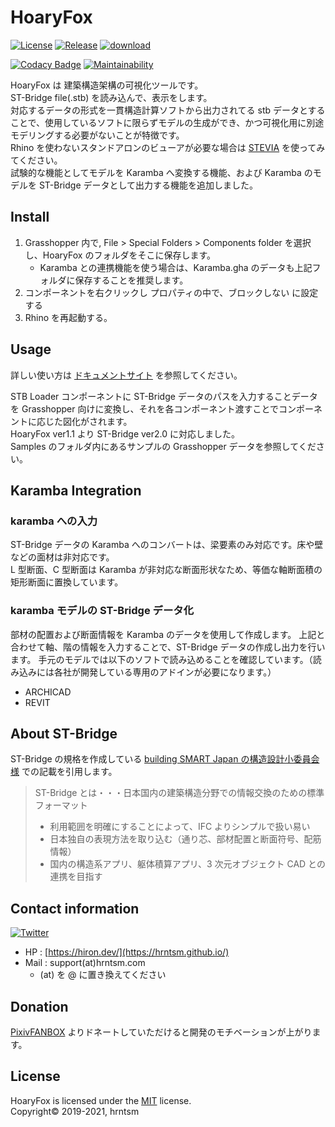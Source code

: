 # HoaryFox

[![License](https://img.shields.io/github/license/hrntsm/HoaryFox)](https://github.com/hrntsm/HoaryFox/blob/master/LICENSE)
[![Release](https://img.shields.io/github/v/release/hrntsm/HoaryFox)](https://github.com/hrntsm/HoaryFox/releases)
[![download](https://img.shields.io/badge/download-Food4Rhino-lightgray)](https://www.food4rhino.com/app/hoaryfox)

[![Codacy Badge](https://app.codacy.com/project/badge/Grade/c0a462728dce4983802d447ed67d3e7c)](https://www.codacy.com/gh/hrntsm/HoaryFox/dashboard?utm_source=github.com&utm_medium=referral&utm_content=hrntsm/HoaryFox&utm_campaign=Badge_Grade)
[![Maintainability](https://api.codeclimate.com/v1/badges/bc78a575fcf5e9448929/maintainability)](https://codeclimate.com/github/hrntsm/HoaryFox/maintainability)

HoaryFox は 建築構造架構の可視化ツールです。  
ST-Bridge file(.stb) を読み込んで、表示をします。  
対応するデータの形式を一貫構造計算ソフトから出力されてる stb データとすることで、使用しているソフトに限らずモデルの生成ができ、かつ可視化用に別途モデリングする必要がないことが特徴です。  
Rhino を使わないスタンドアロンのビューアが必要な場合は [STEVIA](https://github.com/hrntsm/STEVIA-Stb2U/wiki) を使ってみてください。  
試験的な機能としてモデルを Karamba へ変換する機能、および Karamba のモデルを ST-Bridge データとして出力する機能を追加しました。

## Install

1. Grasshopper 内で, File > Special Folders > Components folder を選択し、HoaryFox のフォルダをそこに保存します。
   - Karamba との連携機能を使う場合は、Karamba.gha のデータも上記フォルダに保存することを推奨します。
2. コンポーネントを右クリックし プロパティの中で、ブロックしない に設定する
3. Rhino を再起動する。

## Usage

詳しい使い方は [ドキュメントサイト](https://hiron.dev/HoaryFox/) を参照してください。

STB Loader コンポーネントに ST-Bridge データのパスを入力することデータを Grasshopper 向けに変換し、それを各コンポーネント渡すことでコンポーネントに応じた図化がされます。  
HoaryFox ver1.1 より ST-Bridge ver2.0 に対応しました。  
Samples のフォルダ内にあるサンプルの Grasshopper データを参照してください。

## Karamba Integration

### karamba への入力

ST-Bridge データの Karamba へのコンバートは、梁要素のみ対応です。床や壁などの面材は非対応です。  
L 型断面、C 型断面は Karamba が非対応な断面形状なため、等価な軸断面積の矩形断面に置換しています。

### karamba モデルの ST-Bridge データ化

部材の配置および断面情報を Karamba のデータを使用して作成します。
上記と合わせて軸、階の情報を入力することで、ST-Bridge データの作成し出力を行います。
手元のモデルでは以下のソフトで読み込めることを確認しています。（読み込みには各社が開発している専用のアドインが必要になります。）

- ARCHICAD
- REVIT

## About ST-Bridge

ST-Bridge の規格を作成している [building SMART Japan の構造設計小委員会様](https://www.building-smart.or.jp/meeting/buildall/structural-design/) での記載を引用します。

> ST-Bridge とは・・・日本国内の建築構造分野での情報交換のための標準フォーマット
>
> - 利用範囲を明確にすることによって、IFC よりシンプルで扱い易い
> - 日本独自の表現方法を取り込む（通り芯、部材配置と断面符号、配筋情報）
> - 国内の構造系アプリ、躯体積算アプリ、3 次元オブジェクト CAD との連携を目指す

## Contact information

[![Twitter](https://img.shields.io/twitter/follow/hiron_rgkr?style=social)](https://twitter.com/hiron_rgkr)

- HP : [https://hiron.dev/](https://hrntsm.github.io/)
- Mail : support(at)hrntsm.com
  - (at) を @ に置き換えてください

## Donation

[PixivFANBOX](https://hiron.fanbox.cc/) よりドネートしていただけると開発のモチベーションが上がります。

## License

HoaryFox is licensed under the [MIT](https://github.com/hrntsm/HoaryFox/blob/master/LICENSE) license.  
Copyright© 2019-2021, hrntsm
